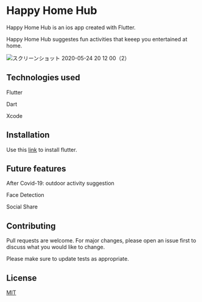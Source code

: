 # Happy Home Hub

Happy Home Hub is an ios app created with Flutter.

Happy Home Hub suggestes fun activities that keeep you entertained at home. 


![スクリーンショット 2020-05-24 20 12 00（2）](https://user-images.githubusercontent.com/52077647/82753111-2b2f5e00-9dfe-11ea-8646-2cb0a58adddd.png)


## Technologies used
Flutter

Dart

Xcode

## Installation

Use this [link](https://flutter.dev/docs/get-started/install) to install flutter.

## Future features

After Covid-19: outdoor activity suggestion

Face Detection

Social Share

## Contributing
Pull requests are welcome. For major changes, please open an issue first to discuss what you would like to change.

Please make sure to update tests as appropriate.

## License
[MIT](https://choosealicense.com/licenses/mit/)
